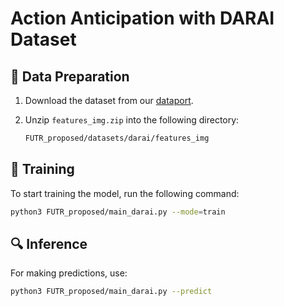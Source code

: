 # Action Anticipation with DARAI Dataset

## 📂 Data Preparation

1. Download the dataset from our [dataport](https://ieee-dataport.org/open-access/darai-daily-activity-recordings-ai-and-ml-applications).  
2. Unzip `features_img.zip` into the following directory:  

   ```bash
   FUTR_proposed/datasets/darai/features_img
   ```

## 🚀 Training

To start training the model, run the following command:

```bash
python3 FUTR_proposed/main_darai.py --mode=train
```

## 🔍 Inference
For making predictions, use:
```bash
python3 FUTR_proposed/main_darai.py --predict
```